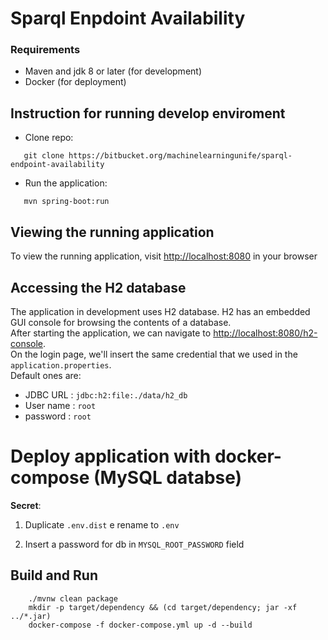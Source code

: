 # Sparql Enpdoint Availability

### Requirements

- Maven and jdk 8 or later (for development)
- Docker (for deployment)

## Instruction for running develop enviroment

- Clone repo:

```console
   git clone https://bitbucket.org/machinelearningunife/sparql-endpoint-availability
```

- Run the application:

```console
   mvn spring-boot:run 
```

## Viewing the running application

To view the running application, visit [http://localhost:8080](http://localhost:8080) in your browser

## Accessing the H2 database

The application in development uses H2 database.
H2 has an embedded GUI console for browsing the contents of a database.  
After starting the application, we can navigate to [http://localhost:8080/h2-console](http://localhost:8080/h2-console).  
On the login page, we'll insert the same credential that we used in the `application.properties`.  
Default ones are:

- JDBC URL : `jdbc:h2:file:./data/h2_db`
- User name : `root`
- password : `root`

# Deploy application with docker-compose (MySQL databse)

**Secret**:

1. Duplicate `.env.dist` e rename to `.env`

1. Insert a password for db in `MYSQL_ROOT_PASSWORD` field

## Build and Run

```console
    ./mvnw clean package
    mkdir -p target/dependency && (cd target/dependency; jar -xf ../*.jar)
    docker-compose -f docker-compose.yml up -d --build       
```
